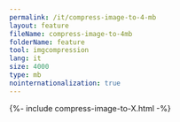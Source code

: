 ```yaml
---
permalink: /it/compress-image-to-4-mb
layout: feature
fileName: compress-image-to-4mb
folderName: feature
tool: imgcompression
lang: it
size: 4000
type: mb
nointernationalization: true
---
```

{%- include compress-image-to-X.html -%}       
